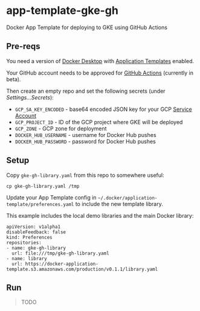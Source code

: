 # app-template-gke-gh

Docker App Template for deploying to GKE using GitHub Actions

## Pre-reqs

You need a version of [Docker Desktop](https://www.docker.com/products/docker-desktop) with [Application Templates](https://blog.docker.com/2019/07/application-templates-docker-desktop-enterprise/) enabled.

Your GitHub account needs to be approved for [GitHub Actions](https://help.github.com/en/articles/about-github-actions) (currently in beta).

Then create an empty repo and set the following secrets (under _Settings...Secrets_):

- `GCP_SA_KEY_ENCODED` - base64 encoded JSON key for your GCP [Service Account](https://console.cloud.google.com/apis/credentials/serviceaccountkey)
- `GCP_PROJECT_ID` - ID of the GCP project where GKE will be deployed
- `GCP_ZONE` - GCP zone for deployment
- `DOCKER_HUB_USERNAME` - username for Docker Hub pushes
- `DOCKER_HUB_PASSWORD` - password for Docker Hub pushes

## Setup

Copy `gke-gh-library.yaml` from this repo to somewhere useful:

```
cp gke-gh-library.yaml /tmp
```

Update your App Template config in `~/.docker/application-template/preferences.yaml` to include the new template library. 

This example includes the local demo libraries and the main Docker library:

```
apiVersion: v1alpha1
disableFeedback: false
kind: Preferences
repositories:
- name: gke-gh-library
  url: file:///tmp/gke-gh-library.yaml
- name: library
  url: https://docker-application-template.s3.amazonaws.com/production/v0.1.1/library.yaml
```

## Run

> TODO